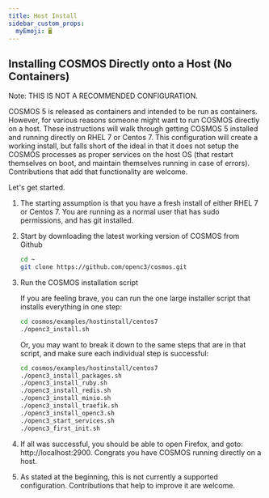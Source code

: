 ```yaml
---
title: Host Install
sidebar_custom_props:
  myEmoji: 🖥️
---
```


## Installing COSMOS Directly onto a Host (No Containers)

Note: THIS IS NOT A RECOMMENDED CONFIGURATION.

COSMOS 5 is released as containers and intended to be run as containers. However, for various reasons someone might want to run COSMOS directly on a host. These instructions will walk through getting COSMOS 5 installed and running directly on RHEL 7 or Centos 7. This configuration will create a working install, but falls short of the ideal in that it does not setup the COSMOS processes as proper services on the host OS (that restart themselves on boot, and maintain themselves running in case of errors). Contributions that add that functionality are welcome.

Let's get started.

1. The starting assumption is that you have a fresh install of either RHEL 7 or Centos 7. You are running as a normal user that has sudo permissions, and has git installed.

2. Start by downloading the latest working version of COSMOS from Github

   ```bash
   cd ~
   git clone https://github.com/openc3/cosmos.git
   ```

3. Run the COSMOS installation script

   If you are feeling brave, you can run the one large installer script that installs everything in one step:

   ```bash
   cd cosmos/examples/hostinstall/centos7
   ./openc3_install.sh
   ```

   Or, you may want to break it down to the same steps that are in that script, and make sure each individual step is successful:

   ```bash
   cd cosmos/examples/hostinstall/centos7
   ./openc3_install_packages.sh
   ./openc3_install_ruby.sh
   ./openc3_install_redis.sh
   ./openc3_install_minio.sh
   ./openc3_install_traefik.sh
   ./openc3_install_openc3.sh
   ./openc3_start_services.sh
   ./openc3_first_init.sh
   ```

4. If all was successful, you should be able to open Firefox, and goto: http://localhost:2900. Congrats you have COSMOS running directly on a host.

5. As stated at the beginning, this is not currently a supported configuration. Contributions that help to improve it are welcome.
